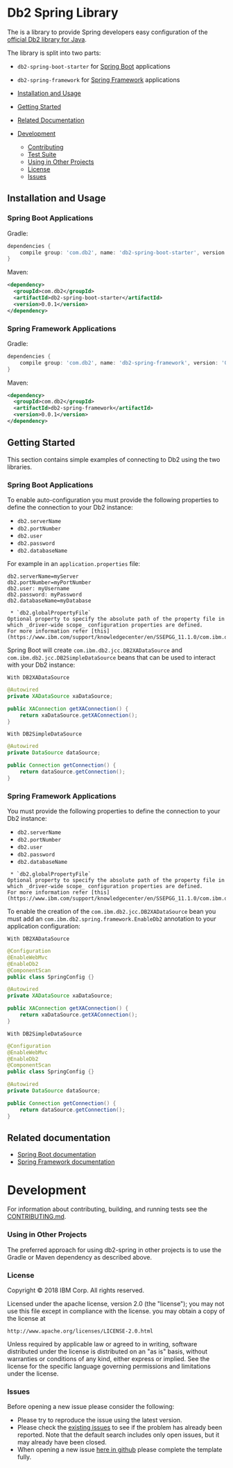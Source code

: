 # Db2 Spring Library

The is a library to provide Spring developers easy configuration of the [official Db2 library for Java](https://github.com/ibmdb/java-db2/).

The library is split into two parts:
* `db2-spring-boot-starter` for [Spring Boot](https://projects.spring.io/spring-boot/) applications

* `db2-spring-framework` for [Spring Framework](https://projects.spring.io/spring-framework/) applications


* [Installation and Usage](#installation-and-usage)
* [Getting Started](#getting-started)
* [Related Documentation](#related-documentation)
* [Development](#development)
    * [Contributing](CONTRIBUTING.md)
    * [Test Suite](CONTRIBUTING.md#running-the-tests)
    * [Using in Other Projects](#using-in-other-projects)
    * [License](#license)
    * [Issues](#issues)

## Installation and Usage

### Spring Boot Applications

Gradle:
```groovy
dependencies {
    compile group: 'com.db2', name: 'db2-spring-boot-starter', version: '0.0.1'
}
```

Maven:
~~~ xml
<dependency>
  <groupId>com.db2</groupId>
  <artifactId>db2-spring-boot-starter</artifactId>
  <version>0.0.1</version>
</dependency>
~~~

### Spring Framework Applications

Gradle:
```groovy
dependencies {
    compile group: 'com.db2', name: 'db2-spring-framework', version: '0.0.1'
}
```

Maven:
~~~ xml
<dependency>
  <groupId>com.db2</groupId>
  <artifactId>db2-spring-framework</artifactId>
  <version>0.0.1</version>
</dependency>
~~~

## Getting Started

This section contains simple examples of connecting to Db2 using the two libraries.

### Spring Boot Applications

To enable auto-configuration you must provide the following properties to define the connection to your Db2 instance:

* `db2.serverName`
* `db2.portNumber`
* `db2.user`
* `db2.password`
* `db2.databaseName`

For example in an `application.properties` file:

~~~
db2.serverName=myServer
db2.portNumber=myPortNumber
db2.user: myUsername
db2.password: myPassword
db2.databaseName=myDatabase
~~~


~~~
 * `db2.globalPropertyFile`
Optional property to specify the absolute path of the property file in which _driver-wide scope_ configuration properties are defined.
For more information refer [this](https://www.ibm.com/support/knowledgecenter/en/SSEPGG_11.1.0/com.ibm.db2.luw.apdv.java.doc/src/tpc/imjcc_r0052075.html)
~~~

Spring Boot will create `com.ibm.db2.jcc.DB2XADataSource` and `com.ibm.db2.jcc.DB2SimpleDataSource` beans that can be used to interact with your Db2 instance:

`With DB2XADataSource`
~~~ java
@Autowired
private XADataSource xaDataSource;

public XAConnection getXAConnection() {
    return xaDataSource.getXAConnection();
}
~~~

`With DB2SimpleDataSource`

~~~ java
@Autowired
private DataSource dataSource;

public Connection getConnection() {
    return dataSource.getConnection();
}
~~~



### Spring Framework Applications

You must provide the following properties to define the connection to your Db2 instance:

* `db2.serverName`
* `db2.portNumber`
* `db2.user`
* `db2.password`
* `db2.databaseName`

~~~
 * `db2.globalPropertyFile`
Optional property to specify the absolute path of the property file in which _driver-wide scope_ configuration properties are defined.
For more information refer [this](https://www.ibm.com/support/knowledgecenter/en/SSEPGG_11.1.0/com.ibm.db2.luw.apdv.java.doc/src/tpc/imjcc_r0052075.html)
~~~

To enable the creation of the `com.ibm.db2.jcc.DB2XADataSource` bean you must add an `com.ibm.db2.spring.framework.EnableDb2` annotation to your application configuration:


`With DB2XADataSource`

~~~ java
@Configuration
@EnableWebMvc
@EnableDb2
@ComponentScan
public class SpringConfig {}
~~~

~~~ java
@Autowired
private XADataSource xaDataSource;

public XAConnection getXAConnection() {
    return xaDataSource.getXAConnection();
}
~~~


`With DB2SimpleDataSource`

~~~ java
@Configuration
@EnableWebMvc
@EnableDb2
@ComponentScan
public class SpringConfig {}
~~~

~~~ java
@Autowired
private DataSource dataSource;

public Connection getConnection() {
    return dataSource.getConnection();
}
~~~


## Related documentation
* [Spring Boot documentation](https://projects.spring.io/spring-boot/)
* [Spring Framework documentation](https://projects.spring.io/spring-framework/)

# Development

For information about contributing, building, and running tests see the [CONTRIBUTING.md](CONTRIBUTING.md).

### Using in Other Projects

The preferred approach for using db2-spring in other projects is to use the Gradle or Maven dependency as described above.

### License

Copyright © 2018 IBM Corp. All rights reserved.

Licensed under the apache license, version 2.0 (the "license"); you may not use this file except in compliance with the license.  you may obtain a copy of the license at

    http://www.apache.org/licenses/LICENSE-2.0.html

Unless required by applicable law or agreed to in writing, software distributed under the license is distributed on an "as is" basis, without warranties or conditions of any kind, either express or implied. See the license for the specific language governing permissions and limitations under the license.

### Issues

Before opening a new issue please consider the following:
* Please try to reproduce the issue using the latest version.
* Please check the [existing issues](https://github.com/db2/db2-spring/issues)
to see if the problem has already been reported. Note that the default search
includes only open issues, but it may already have been closed.
* When opening a new issue [here in github](../../issues) please complete the template fully.
